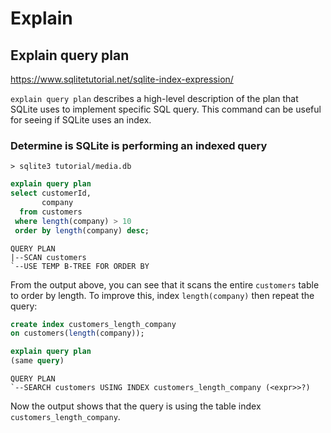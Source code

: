 # Explain

## Explain query plan
https://www.sqlitetutorial.net/sqlite-index-expression/

`explain query plan` describes a high-level description of the plan that SQLite uses to implement specific SQL query. This command can be useful for seeing if SQLite uses an index.

### Determine is SQLite is performing an indexed query
`> sqlite3 tutorial/media.db`
```sql
explain query plan
select customerId,
       company
  from customers
 where length(company) > 10
 order by length(company) desc;
```

```
QUERY PLAN
|--SCAN customers
`--USE TEMP B-TREE FOR ORDER BY
```

From the output above, you can see that it scans the entire `customers` table to order by length. To improve this, index `length(company)` then repeat the query:

```sql
create index customers_length_company
on customers(length(company));

explain query plan
(same query)
```

```
QUERY PLAN
`--SEARCH customers USING INDEX customers_length_company (<expr>>?)
```

Now the output shows that the query is using the table index `customers_length_company`.
